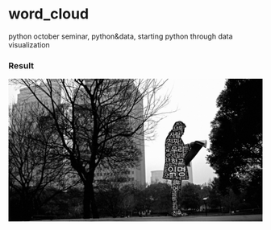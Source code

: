 # word_cloud
python october seminar, python&amp;data, starting python through data visualization  

### Result
![ex_screenshot](https://github.com/BbChip0103/word_cloud/blob/master/result_custum_cloud.png)
